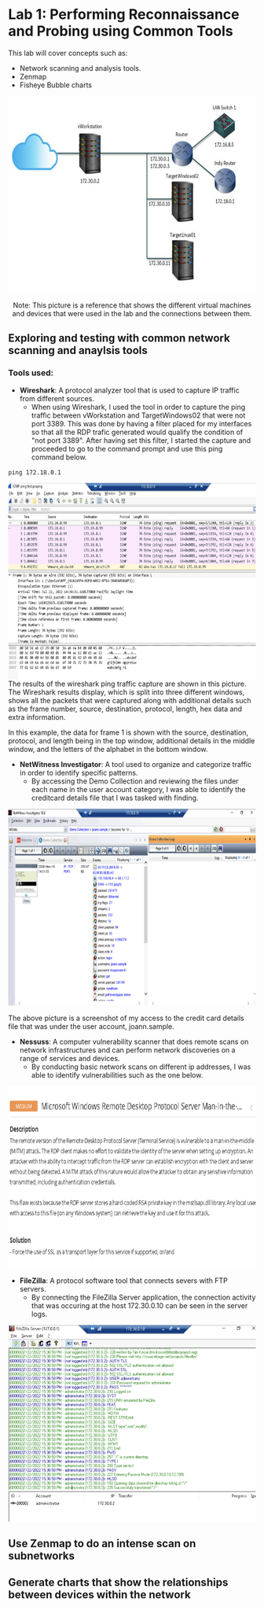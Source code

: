 # Lab 1: Performing Reconnaissance and Probing using Common Tools

This lab will cover concepts such as:


* Network scanning and analysis tools.
* Zenmap
* Fisheye Bubble charts

<p align="center">
<img src = "https://github.com/Ttokkime/Lab-1/blob/main/Lab%201%20Topology.png" width="700" height="400">
</p>

<p align="center">
Note: This picture is a reference that shows the different virtual machines and devices that were used in the lab and the connections between them.
</p>

## Exploring and testing with common network scanning and anaylsis tools
### Tools used:
* **Wireshark**: A protocol analyzer tool that is used to capture IP traffic from different sources.
  * When using Wireshark, I used the tool in order to capture the ping traffic between vWorkstation and TargetWindows02 that were not port 3389. This was done by having a filter placed for my interfaces so that all the RDP trafic generated would qualify the condition of "not port 3389". After having set this filter, I started the capture and proceeded to go to the command prompt and use this ping command below.

```
ping 172.18.0.1
```

<img src = "https://github.com/Ttokkime/Lab-1/blob/e54321585f72cc90683a5f2ad187b58444c0747f/Ping%20Test.png" align="left" width="650" height="400">
<p align="left">
The results of the wireshark ping traffic capture are shown in this picture. The Wireshark results display, which is split into three different windows, shows all the packets that were captured along with additional details such as the frame number, source, destination, protocol, length, hex data and extra information. 
</p>

In this example, the data for frame 1 is shown with the source, destination, protocol, and length being in the top window, additional details in the middle window, and the letters of the alphabet in the bottom window. 





* **NetWitness Investigator**: A tool used to organize and categorize traffic in order to identify specific patterns.
   * By accessing the Demo Collection and reviewing the files under each name in the user account category, I was able to identify the creditcard details file that I was tasked with finding.
<p align="center">
<img src = "https://github.com/Ttokkime/Lab-1/blob/5365ed4500c399194b815bca3e232a7a47a051ea/creditcards.txt%20file%20details.png" width="700" height="400">
</p>
The above picture is a screenshot of my access to the credit card details file that was under the user account, joann.sample.


* **Nessuss**: A computer vulnerability scanner that does remote scans on network infrastructures and can perform network discoveries on a range of services and devices. 
  * By conducting basic network scans on different ip addresses, I was able to identify vulnerabilities such as the one below. 


<p align="center">
<img src = "https://github.com/Ttokkime/Lab-1/blob/4c22609a1753aa168a7e42e312a106e3aa6a6738/Medium%20Risk.png" width="680" height="370">
</p>


* **FileZilla**: A protocol software tool that connects severs with FTP servers.
  * By connecting the FileZilla Server application, the connection activity that was occuring at the host 172.30.0.10 can be seen in the server logs. 
<p align="center">
<img src = "https://github.com/Ttokkime/Lab-1/blob/86bae5be59adc3448180dd12c4933f096b3eecd4/FileZilla%20logs.png" width="600" height="400">
</p>



## Use Zenmap to do an intense scan on subnetworks
## Generate charts that show the relationships between devices within the network



